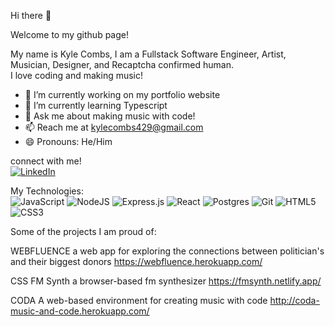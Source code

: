 Hi there 👋

Welcome to my github page!

My name is Kyle Combs, I am a Fullstack Software Engineer, Artist, Musician, Designer, and Recaptcha confirmed human. <br/>I love coding and making music!

- 🔭  I’m currently working on my portfolio website
- 🌱  I’m currently learning Typescript
- 💬  Ask me about making music with code!
- 📫  Reach me at kylecombs429@gmail.com
- 😄  Pronouns: He/Him

connect with me!<br/>
[![LinkedIn](https://img.shields.io/badge/linkedin-%230077B5.svg?style=for-the-badge&logo=linkedin&logoColor=white)](https://www.linkedin.com/in/kyledavidcombs/)

My Technologies:<br/>
![JavaScript](https://img.shields.io/badge/javascript-%23323330.svg?style=for-the-badge&logo=javascript&logoColor=%23F7DF1E)
![NodeJS](https://img.shields.io/badge/node.js-6DA55F?style=for-the-badge&logo=node.js&logoColor=white)
![Express.js](https://img.shields.io/badge/express.js-%23404d59.svg?style=for-the-badge&logo=express&logoColor=%2361DAFB)
![React](https://img.shields.io/badge/react-%2320232a.svg?style=for-the-badge&logo=react&logoColor=%2361DAFB)
![Postgres](https://img.shields.io/badge/postgres-%23316192.svg?style=for-the-badge&logo=postgresql&logoColor=white)
![Git](https://img.shields.io/badge/git-%23F05033.svg?style=for-the-badge&logo=git&logoColor=white)
![HTML5](https://img.shields.io/badge/html5-%23E34F26.svg?style=for-the-badge&logo=html5&logoColor=white)
![CSS3](https://img.shields.io/badge/css3-%231572B6.svg?style=for-the-badge&logo=css3&logoColor=white)


Some of the projects I am proud of:

WEBFLUENCE
a web app for exploring the connections between politician's and their biggest donors
https://webfluence.herokuapp.com/

CSS FM Synth 
a browser-based fm synthesizer
https://fmsynth.netlify.app/

CODA
A web-based environment for creating music with code
http://coda-music-and-code.herokuapp.com/



